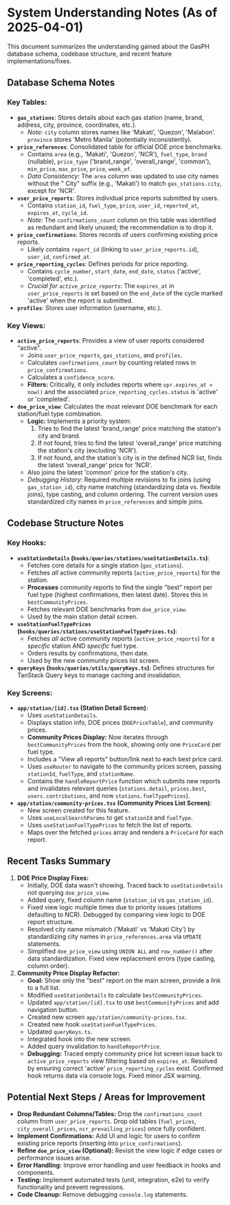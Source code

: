 # System Understanding Notes (As of 2025-04-01)

This document summarizes the understanding gained about the GasPH database schema, codebase structure, and recent feature implementations/fixes.

## Database Schema Notes

### Key Tables:

- **`gas_stations`**: Stores details about each gas station (name, brand, address, city, province, coordinates, etc.).
  - _Note:_ `city` column stores names like 'Makati', 'Quezon', 'Malabon'. `province` stores 'Metro Manila' (potentially inconsistently).
- **`price_references`**: Consolidated table for official DOE price benchmarks.
  - Contains `area` (e.g., 'Makati', 'Quezon', 'NCR'), `fuel_type`, `brand` (nullable), `price_type` ('brand_range', 'overall_range', 'common'), `min_price`, `max_price`, `price`, `week_of`.
  - _Data Consistency:_ The `area` column was updated to use city names without the " City" suffix (e.g., 'Makati') to match `gas_stations.city`, except for 'NCR'.
- **`user_price_reports`**: Stores individual price reports submitted by users.
  - Contains `station_id`, `fuel_type`, `price`, `user_id`, `reported_at`, `expires_at`, `cycle_id`.
  - _Note:_ The `confirmations_count` column on this table was identified as redundant and likely unused; the recommendation is to drop it.
- **`price_confirmations`**: Stores records of users confirming existing price reports.
  - Likely contains `report_id` (linking to `user_price_reports.id`), `user_id`, `confirmed_at`.
- **`price_reporting_cycles`**: Defines periods for price reporting.
  - Contains `cycle_number`, `start_date`, `end_date`, `status` ('active', 'completed', etc.).
  - _Crucial for `active_price_reports`:_ The `expires_at` in `user_price_reports` is set based on the `end_date` of the cycle marked 'active' when the report is submitted.
- **`profiles`**: Stores user information (username, etc.).

### Key Views:

- **`active_price_reports`**: Provides a view of user reports considered "active".
  - Joins `user_price_reports`, `gas_stations`, and `profiles`.
  - Calculates `confirmations_count` by counting related rows in `price_confirmations`.
  - Calculates a `confidence_score`.
  - **Filters:** Critically, it only includes reports where `upr.expires_at > now()` and the associated `price_reporting_cycles.status` is 'active' or 'completed'.
- **`doe_price_view`**: Calculates the most relevant DOE benchmark for each station/fuel type combination.
  - **Logic:** Implements a priority system:
    1.  Tries to find the latest 'brand_range' price matching the station's city and brand.
    2.  If not found, tries to find the latest 'overall_range' price matching the station's city (excluding 'NCR').
    3.  If not found, and the station's city is in the defined NCR list, finds the latest 'overall_range' price for 'NCR'.
  - Also joins the latest 'common' price for the station's city.
  - _Debugging History:_ Required multiple revisions to fix joins (using `gas_station_id`), city name matching (standardizing data vs. flexible joins), type casting, and column ordering. The current version uses standardized city names in `price_references` and simple joins.

## Codebase Structure Notes

### Key Hooks:

- **`useStationDetails` (`hooks/queries/stations/useStationDetails.ts`)**:
  - Fetches core details for a single station (`gas_stations`).
  - Fetches _all_ active community reports (`active_price_reports`) for the station.
  - **Processes** community reports to find the single "best" report per fuel type (highest confirmations, then latest date). Stores this in `bestCommunityPrices`.
  - Fetches relevant DOE benchmarks from `doe_price_view`.
  - Used by the main station detail screen.
- **`useStationFuelTypePrices` (`hooks/queries/stations/useStationFuelTypePrices.ts`)**:
  - Fetches _all_ active community reports (`active_price_reports`) for a _specific_ station AND _specific_ fuel type.
  - Orders results by confirmations, then date.
  - Used by the new community prices list screen.
- **`queryKeys` (`hooks/queries/utils/queryKeys.ts`)**: Defines structures for TanStack Query keys to manage caching and invalidation.

### Key Screens:

- **`app/station/[id].tsx` (Station Detail Screen)**:
  - Uses `useStationDetails`.
  - Displays station info, DOE prices (`DOEPriceTable`), and community prices.
  - **Community Prices Display:** Now iterates through `bestCommunityPrices` from the hook, showing only one `PriceCard` per fuel type.
  - Includes a "View all reports" button/link next to each best price card.
  - Uses `useRouter` to navigate to the community prices screen, passing `stationId`, `fuelType`, and `stationName`.
  - Contains the `handleReportPrice` function which submits new reports and invalidates relevant queries (`stations.detail`, `prices.best`, `users.contributions`, and now `stations.fuelTypePrices`).
- **`app/station/community-prices.tsx` (Community Prices List Screen)**:
  - New screen created for this feature.
  - Uses `useLocalSearchParams` to get `stationId` and `fuelType`.
  - Uses `useStationFuelTypePrices` to fetch the list of reports.
  - Maps over the fetched `prices` array and renders a `PriceCard` for each report.

## Recent Tasks Summary

1.  **DOE Price Display Fixes:**
    - Initially, DOE data wasn't showing. Traced back to `useStationDetails` not querying `doe_price_view`.
    - Added query, fixed column name (`station_id` vs `gas_station_id`).
    - Fixed view logic multiple times due to priority issues (stations defaulting to NCR). Debugged by comparing view logic to DOE report structure.
    - Resolved city name mismatch ('Makati' vs 'Makati City') by standardizing city names in `price_references.area` via `UPDATE` statements.
    - Simplified `doe_price_view` using `UNION ALL` and `row_number()` after data standardization. Fixed view replacement errors (type casting, column order).
2.  **Community Price Display Refactor:**
    - **Goal:** Show only the "best" report on the main screen, provide a link to a full list.
    - Modified `useStationDetails` to calculate `bestCommunityPrices`.
    - Updated `app/station/[id].tsx` to use `bestCommunityPrices` and add navigation button.
    - Created new screen `app/station/community-prices.tsx`.
    - Created new hook `useStationFuelTypePrices`.
    - Updated `queryKeys.ts`.
    - Integrated hook into the new screen.
    - Added query invalidation to `handleReportPrice`.
    - **Debugging:** Traced empty community price list screen issue back to `active_price_reports` view filtering based on `expires_at`. Resolved by ensuring correct 'active' `price_reporting_cycles` exist. Confirmed hook returns data via console logs. Fixed minor JSX warning.

## Potential Next Steps / Areas for Improvement

- **Drop Redundant Columns/Tables:** Drop the `confirmations_count` column from `user_price_reports`. Drop old tables (`fuel_prices`, `city_overall_prices`, `ncr_prevailing_prices`) once fully confident.
- **Implement Confirmations:** Add UI and logic for users to confirm existing price reports (inserting into `price_confirmations`).
- **Refine `doe_price_view` (Optional):** Revisit the view logic if edge cases or performance issues arise.
- **Error Handling:** Improve error handling and user feedback in hooks and components.
- **Testing:** Implement automated tests (unit, integration, e2e) to verify functionality and prevent regressions.
- **Code Cleanup:** Remove debugging `console.log` statements.
